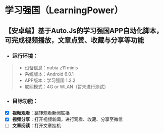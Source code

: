 <!--
 * @Description: 学习强国自动化脚本说明文档
 * @version: 0.0.1
 * @Author: Veagau
 * @LastEditors: Veagau
 * @Date: 2019-03-29 17:36:49
 * @LastEditTime: 2019-03-29 19:17:24
 -->
# 学习强国（LearningPower）
【安卓端】基于**Auto.Js**的**学习强国APP**自动化脚本，可完成视频播放，文章点赞、收藏与分享等功能
---
- ### 运行环境：
> - 设备信息：nubia z11 minis
> - 系统版本：Android 6.0.1
> - APP版本：学习强国 1.2.2
> - 联网模式：4G or WLAN（暂未进行测试）

- ### 目标功能：
 - [x] **视频观看**：跳转观看新闻联播
 - [x] **视频分享**：打开视频新闻，进行观看、收藏、分享至微信
 - [ ] **文章阅读**：打开文章挂机
